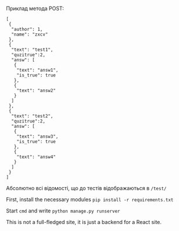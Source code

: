 Приклад метода POST:

```
[
 {
  "author": 1,
  "name": "zxcv"
 },
 {
  "text": "test1",
  "quzitrue":2,
  "answ": [
   {
    "text": "answ1",
    "is_true": true
   },
   {
    "text": "answ2"
   }
  ]
 },
 {
  "text": "test2",
  "quzitrue":2,
  "answ": [
   {
    "text": "answ3",
    "is_true": true
   },
   {
    "text": "answ4"
   }
  ]
 }
]
```
Абсолютно всі відомості, що до тестів відображаються в `/test/`

First, install the necessary modules `pip install -r requirements.txt`

Start `cmd` and write `python manage.py runserver`

This is not a full-fledged site, it is just a backend for a React site.
